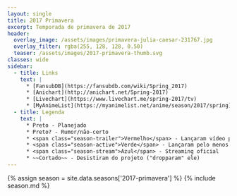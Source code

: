 ```yaml
---
layout: single
title: 2017 Primavera
excerpt: Temporada de primavera de 2017
header:
  overlay_image: /assets/images/primavera-julia-caesar-231767.jpg
  overlay_filter: rgba(255, 128, 128, 0.50)
  teaser: /assets/images/2017-primavera-thumb.svg
classes: wide
sidebar:
  - title: Links
    text: |
      * [FansubDB](https://fansubdb.com/wiki/Spring_2017)
      * [Anichart](http://anichart.net/Spring-2017)
      * [Livechart](https://www.livechart.me/spring-2017/tv)
      * [MyAnimeList](https://myanimelist.net/anime/season/2017/spring)
  - title: Legenda
    text: |
      * Preto - Planejado
      * Preto? - Rumor/não-certo
      * <span class="season-trailer">Vermelho</span> - Lançaram vídeo promocional ou trailer
      * <span class="season-active">Verde</span> - Lançaram pelo menos um episódio
      * <span class="season-stream">Azul</span> - Streaming oficial
      * ~~Cortado~~ - Desistiram do projeto ("dropparam" ele)
---
```


<!-- Para editar a tabela abra o arquivo /data/seasons/2017-primavera.yml -->
{% assign season = site.data.seasons['2017-primavera'] %}
{% include season.md %}
